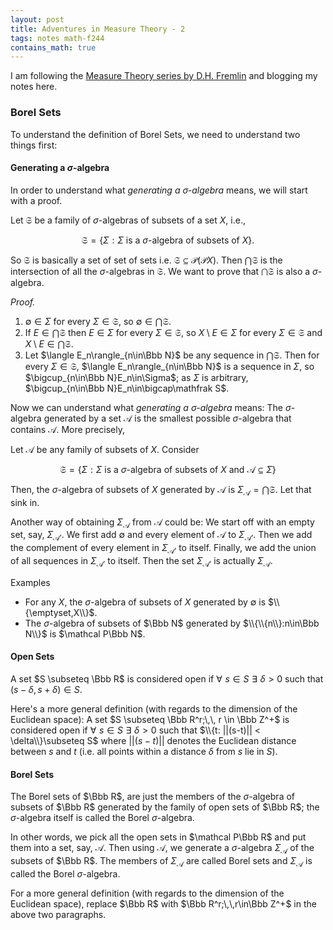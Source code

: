 ```yaml
---
layout: post
title: Adventures in Measure Theory - 2
tags: notes math-f244
contains_math: true
---
```


I am following the [Measure Theory series by D.H. Fremlin](https://www1.essex.ac.uk/maths/people/fremlin/mt.htm) and blogging my notes here.

### Borel Sets
To understand the definition of Borel Sets, we need to understand two things first:

#### Generating a $\sigma$-algebra
In order to understand what _generating a $\sigma$-algebra_ means, we will start with a proof. 

Let $\mathfrak S$ be a family of $\sigma$-algebras of subsets of a set $X$, i.e.,

$$
\mathfrak S=\{\Sigma:\Sigma \text{ is a }\sigma\text{-algebra of subsets of }X\}.
$$

So $\mathfrak S$ is basically a set of set of sets i.e. $\mathfrak S \subseteq \mathcal P(\mathcal PX)$. Then $\bigcap\mathfrak S$ is the intersection of all the $\sigma$-algebras in $\mathfrak S$. We want to prove that $\bigcap\mathfrak S$ is also a $\sigma$-algebra.

_Proof._  
1. $\emptyset\in\Sigma$ for every $\Sigma\in\mathfrak S$, so $\emptyset\in\bigcap\mathfrak S$.
1. If $E\in\bigcap\mathfrak S$ then $E\in\Sigma$ for every $\Sigma\in\mathfrak S$, so $X\setminus E\in\Sigma$ for every $\Sigma\in\mathfrak S$ and $X\setminus E\in\bigcap\mathfrak S$.
1. Let $\langle E_n\rangle_{n\in\Bbb N}$ be any sequence in $\bigcap\mathfrak S$.   Then for every $\Sigma\in\mathfrak S$, $\langle E_n\rangle_{n\in\Bbb N}$ is a sequence in $\Sigma$, so $\bigcup_{n\in\Bbb N}E_n\in\Sigma$;  as $\Sigma$ is arbitrary, $\bigcup_{n\in\Bbb N}E_n\in\bigcap\mathfrak S$.

Now we can understand what _generating a $\sigma$-algebra_ means: The $\sigma$-algebra generated by a set $\mathcal A$ is the smallest possible $\sigma$-algebra that contains $\mathcal A$. More precisely,  

Let $\mathcal A$ be any family of subsets of $X$. Consider

$$
\mathfrak S=\{\Sigma:\Sigma \text{ is a }\sigma\text{-algebra of subsets of }X \text{ and } \mathcal A\subseteq\Sigma\}
$$

Then, the $\sigma$-algebra of subsets of $X$ generated by $\mathcal A$ is $\Sigma_{\mathcal A} = \bigcap\mathfrak S$. Let that sink in.

Another way of obtaining $\Sigma_{\mathcal A}$ from $\mathcal A$ could be: We start off with an empty set, say, $\Sigma_{\mathcal A'}$. We first add $\emptyset$ and every element of $\mathcal A$ to $\Sigma_{\mathcal A'}$. Then we add the complement of every element in $\Sigma_{\mathcal A'}$ to itself. Finally, we add the union of all sequences in $\Sigma_{\mathcal A'}$ to itself. Then the set $\Sigma_{\mathcal A'}$ is actually $\Sigma_{\mathcal A}$.

Examples
- For any $X$, the $\sigma$-algebra of subsets of $X$ generated by $\emptyset$ is $\\{\emptyset,X\\}$.
- The $\sigma$-algebra of subsets of $\Bbb N$ generated by $\\{\\{n\\}:n\in\Bbb N\\}$ is $\mathcal P\Bbb N$.

#### Open Sets
A set $S \subseteq \Bbb R$ is considered open if $\forall\,\, s\in S \,\,\exists\,\, \delta > 0$ such that $(s-\delta, s+\delta)\in S$.

Here's a more general definition (with regards to the dimension of the Euclidean space):  A set $S \subseteq \Bbb R^r;\,\, r \in \Bbb Z^+$ is considered open if $\forall\,\, s\in S \,\,\exists\,\, \delta > 0$ such that 
$\\{t: ||(s-t)|| < \delta\\}\subseteq S$ where $||(s-t)||$ denotes the Euclidean distance between $s$ and $t$ (i.e. all points within a distance $\delta$ from $s$ lie in $S$).

#### Borel Sets
The Borel sets of $\Bbb R$, are just the members of the $\sigma$-algebra of subsets of $\Bbb R$ generated by the family of open sets of $\Bbb R$; the $\sigma$-algebra itself is called the Borel $\sigma$-algebra.

In other words, we pick all the open sets in $\mathcal P\Bbb R$ and put them into a set, say, $\mathcal A$. Then using $\mathcal A$, we generate a $\sigma$-algebra $\Sigma_{\mathcal A}$ of the subsets of $\Bbb R$. The members of $\Sigma_{\mathcal A}$ are called Borel sets and $\Sigma_{\mathcal A}$ is called the Borel $\sigma$-algebra.

For a more general definition (with regards to the dimension of the Euclidean space), replace $\Bbb R$ with $\Bbb R^r;\,\,r\in\Bbb Z^+$ in the above two paragraphs.
